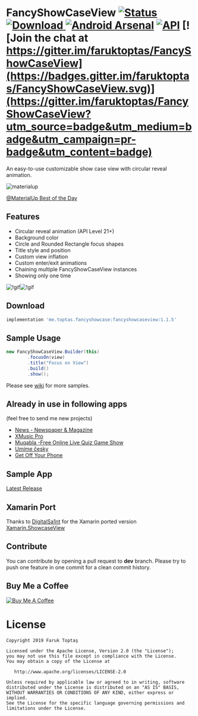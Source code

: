 # FancyShowCaseView [![Status](https://travis-ci.org/faruktoptas/FancyShowCaseView.svg?branch=master)](https://travis-ci.org/faruktoptas/FancyShowCaseView) [ ![Download](https://api.bintray.com/packages/faruktoptas/fancyshowcaseview/fancyshowcaseview/images/download.svg) ](https://bintray.com/faruktoptas/fancyshowcaseview/fancyshowcaseview) [![Android Arsenal](https://img.shields.io/badge/Android%20Arsenal-FancyShowCaseView-brightgreen.svg?style=flat)](https://android-arsenal.com/details/1/5440) [![API](https://img.shields.io/badge/API-14%2B-blue.svg?style=flat)](https://android-arsenal.com/api?level=10) [![Join the chat at https://gitter.im/faruktoptas/FancyShowCaseView](https://badges.gitter.im/faruktoptas/FancyShowCaseView.svg)](https://gitter.im/faruktoptas/FancyShowCaseView?utm_source=badge&utm_medium=badge&utm_campaign=pr-badge&utm_content=badge)
An easy-to-use customizable show case view with circular reveal animation.

![materialup](https://cloud.githubusercontent.com/assets/1595227/24761426/f80dbc64-1af3-11e7-9c99-bca3dd836a8e.png)

[@MaterialUp Best of the Day](https://material.uplabs.com/posts/fancyshowcaseview)

## Features
- Circular reveal animation (API Level 21+)
- Background color
- Circle and Rounded Rectangle focus shapes
- Title style and position 
- Custom view inflation
- Custom enter/exit animations
- Chaining multiple FancyShowCaseView instances
- Showing only one time

![!gif](https://cloud.githubusercontent.com/assets/1595227/24331187/ad143b80-1237-11e7-919c-36111c1ce559.gif)![!gif](https://cloud.githubusercontent.com/assets/1595227/24331189/afec8d9e-1237-11e7-986d-0ab7c44db7c7.gif)

## Download
```gradle
implementation 'me.toptas.fancyshowcase:fancyshowcaseview:1.1.5'
```

## Sample Usage
```java
new FancyShowCaseView.Builder(this)
        .focusOn(view)
        .title("Focus on View")
        .build()
        .show();
```
Please see [wiki](https://github.com/faruktoptas/FancyShowCaseView/wiki) for more samples. 

## Already in use in following apps
(feel free to send me new projects)
* [News - Newspaper & Magazine](https://play.google.com/store/apps/details?id=com.moblino.countrynews)
* [XMusic Pro](https://play.google.com/store/apps/details?id=com.riseapps.xmusic)
* [Muqabla -Free Online Live Quiz Game Show](https://play.google.com/store/apps/details?id=com.es.triv)
* [Umíme česky](https://play.google.com/store/apps/details?id=cz.muni.fi.umimecesky)
* [Get Off Your Phone](https://play.google.com/store/apps/details?id=com.nephi.getoffyourphone)

## Sample App
 [Latest Release](https://github.com/faruktoptas/FancyShowCaseView/releases)
 
## Xamarin Port
Thanks to [DigitalSa1nt](https://github.com/DigitalSa1nt) for the Xamarin ported version [Xamarin.ShowcaseView](https://github.com/DigitalSa1nt/Xamarin.ShowcaseView)

## Contribute
You can contribute by opening a pull request to **dev** branch.
Please try to push one feature in one commit for a clean commit history.

## Buy Me a Coffee

<a href="https://www.buymeacoffee.com/faruktoptas" target="_blank"><img src="https://www.buymeacoffee.com/assets/img/custom_images/orange_img.png" alt="Buy Me A Coffee" style="height: auto !important;width: auto !important;" ></a>

License
=======

    Copyright 2019 Faruk Toptaş

    Licensed under the Apache License, Version 2.0 (the "License");
    you may not use this file except in compliance with the License.
    You may obtain a copy of the License at

       http://www.apache.org/licenses/LICENSE-2.0

    Unless required by applicable law or agreed to in writing, software
    distributed under the License is distributed on an "AS IS" BASIS,
    WITHOUT WARRANTIES OR CONDITIONS OF ANY KIND, either express or implied.
    See the License for the specific language governing permissions and
    limitations under the License.

